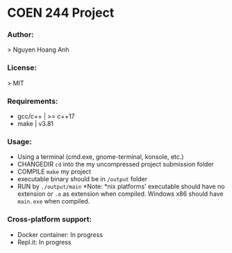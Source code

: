# COEN 244 Project

### Author:

\> Nguyen Hoang Anh

### License:

\> MIT

### Requirements:

-   gcc/c++ | >= c++17
-   make | v3.81

### Usage:

-   Using a terminal (cmd.exe, gnome-terminal, konsole, etc.)
-   CHANGEDIR `cd` into the my uncompressed project submission folder
-   COMPILE `make` my project
-   executable binary should be in `/output` folder
-   RUN by `./output/main` \*Note: \*nix platforms' executable should have no extension or `.o` as extension when compiled. Windows x86 should have `main.exe` when compiled.

### Cross-platform support:

-   Docker container: In progress
-   Repl.it: In progress

